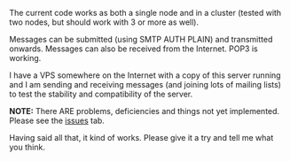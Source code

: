 The current code works as both a single node and in a cluster (tested with two nodes, but should work with 3 or more as well).

Messages can be submitted (using SMTP AUTH PLAIN) and transmitted onwards. Messages can also be received from the Internet. POP3 is working.

I have a VPS somewhere on the Internet with a copy of this server running and I am sending and receiving messages (and joining lots of mailing lists) to test the stability and compatibility of the server.

**NOTE:** There ARE problems, deficiencies and things not yet implemented. Please see the [issues](http://code.google.com/p/goesmtp/issues/list) tab.

Having said all that, it kind of works. Please give it a try and tell me what you think.